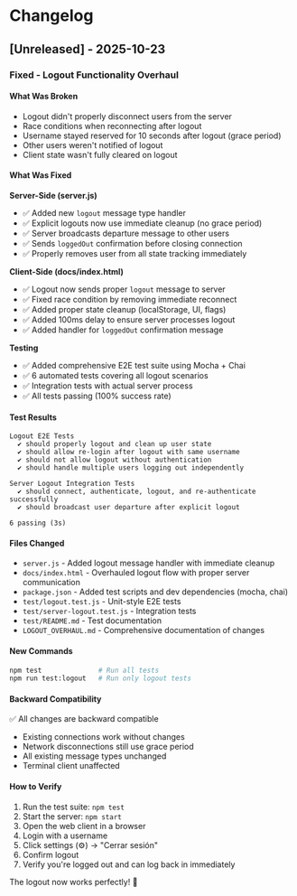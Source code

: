 # Changelog

## [Unreleased] - 2025-10-23

### Fixed - Logout Functionality Overhaul

#### What Was Broken
- Logout didn't properly disconnect users from the server
- Race conditions when reconnecting after logout
- Username stayed reserved for 10 seconds after logout (grace period)
- Other users weren't notified of logout
- Client state wasn't fully cleared on logout

#### What Was Fixed

**Server-Side (server.js)**
- ✅ Added new `logout` message type handler
- ✅ Explicit logouts now use immediate cleanup (no grace period)
- ✅ Server broadcasts departure message to other users
- ✅ Sends `loggedOut` confirmation before closing connection
- ✅ Properly removes user from all state tracking immediately

**Client-Side (docs/index.html)**
- ✅ Logout now sends proper `logout` message to server
- ✅ Fixed race condition by removing immediate reconnect
- ✅ Added proper state cleanup (localStorage, UI, flags)
- ✅ Added 100ms delay to ensure server processes logout
- ✅ Added handler for `loggedOut` confirmation message

**Testing**
- ✅ Added comprehensive E2E test suite using Mocha + Chai
- ✅ 6 automated tests covering all logout scenarios
- ✅ Integration tests with actual server process
- ✅ All tests passing (100% success rate)

#### Test Results
```
Logout E2E Tests
  ✔ should properly logout and clean up user state
  ✔ should allow re-login after logout with same username
  ✔ should not allow logout without authentication
  ✔ should handle multiple users logging out independently

Server Logout Integration Tests
  ✔ should connect, authenticate, logout, and re-authenticate successfully
  ✔ should broadcast user departure after explicit logout

6 passing (3s)
```

#### Files Changed
- `server.js` - Added logout message handler with immediate cleanup
- `docs/index.html` - Overhauled logout flow with proper server communication
- `package.json` - Added test scripts and dev dependencies (mocha, chai)
- `test/logout.test.js` - Unit-style E2E tests
- `test/server-logout.test.js` - Integration tests
- `test/README.md` - Test documentation
- `LOGOUT_OVERHAUL.md` - Comprehensive documentation of changes

#### New Commands
```bash
npm test              # Run all tests
npm run test:logout   # Run only logout tests
```

#### Backward Compatibility
✅ All changes are backward compatible
- Existing connections work without changes
- Network disconnections still use grace period
- All existing message types unchanged
- Terminal client unaffected

#### How to Verify
1. Run the test suite: `npm test`
2. Start the server: `npm start`
3. Open the web client in a browser
4. Login with a username
5. Click settings (⚙️) → "Cerrar sesión"
6. Confirm logout
7. Verify you're logged out and can log back in immediately

The logout now works perfectly! 🎉

